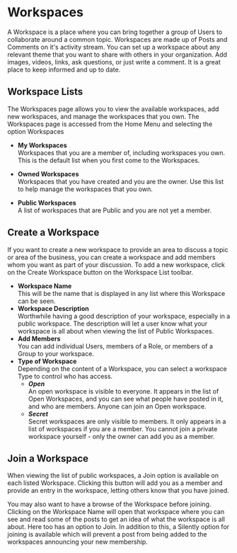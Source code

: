 # Workspaces
A Workspace is a place where you can bring together a group of Users to collaborate around a common topic. Workspaces are made up of Posts and Comments on it's activity stream. You can set up a workspace about any relevant theme that you want to share with others in your organization. Add images, videos, links, ask questions, or just write a comment. It is a great place to keep informed and up to date.

## Workspace Lists
The Workspaces page allows you to view the available workspaces, add new workspaces, and manage the workspaces that you own. The Workspaces page is accessed from the Home Menu and selecting the option Workspaces

* **My Workspaces**<br>Workspaces that you are a member of, including workspaces you own. This is the default list when you first come to the Workspaces.

* **Owned Workspaces**<br>Workspaces that you have created and you are the owner. Use this list to help manage the workspaces that you own.

* **Public Workspaces**<br>A list of workspaces that are Public and you are not yet a member.

## Create a Workspace
If you want to create a new workspace to provide an area to discuss a topic or area of the business, you can create a workspace and add members whom you want as part of your discussion. To add a new workspace, click on the Create Workspace button on the Workspace List toolbar.

* **Workspace Name**<br>This will be the name that is displayed in any list where this Workspace can be seen.
* **Workspace Description**<br>Worthwhile having a good description of your workspace, especially in a public workspace. The description will let a user know what your workspace is all about when viewing the list of Public Workspaces.
* **Add Members**<br>You can add individual Users, members of a Role, or members of a Group to your workspace.
* **Type of Workspace**<br>Depending on the content of a Workspace, you can select a workspace Type to control who has access.
    * ***Open***<br>An open workspace is visible to everyone. It appears in the list of Open Workspaces, and you can see what people have posted in it, and who are members. Anyone can join an Open workspace.
    * ***Secret***<br>Secret workspaces are only visible to members. It only appears in a list of workspaces if you are a member. You cannot join a private workspace yourself - only the owner can add you as a member.

## Join a Workspace
When viewing the list of public workspaces, a Join option is available on each listed Workspace. Clicking this button will add you as a member and provide an entry in the workspace, letting others know that you have joined.

You may also want to have a browse of the Workspace before joining. Clicking on the Workspace Name will open that workspace where you can see and read some of the posts to get an idea of what the workspace is all about. Here too has an option to Join. In addition to this, a Silently option for joining is available which will prevent a post from being added to the workspaces announcing your new membership.

<!-- https://wiki.hornbill.com/index.php?title=Workspaces >